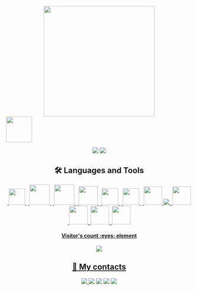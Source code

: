 <div id="header" align="center">
  <img src="https://media.giphy.com/media/ZeFG00TVXs54Pw4c8e/giphy.gif" width="300"/>
</div>

<a href="https://github.com/Bekzattdev" >
<img height="70" src="https://readme-typing-svg.herokuapp.com?lines=Hi+I+am+Bekzat;I+am+Frontend+Developer&duration=2500&speed=20&colors=FFE15D,FF5733,33FF57,3357FF,FF33A6"/>
</a>

<div align="center" >

![](http://github-profile-summary-cards.vercel.app/api/cards/stats?username=Bekzattdev&theme=radical)
![](http://github-profile-summary-cards.vercel.app/api/cards/repos-per-language?username=Bekzattdev&theme=radical)

<div/>
  

## 🛠️ Languages and Tools
<p align="center">
    <a href="https://code.visualstudio.com/" target="_blank">&nbsp<img  width="44px"src="https://i.ibb.co/z65rXyV/vs-code.png"/>&nbsp</a>
    <a href="https://developer.mozilla.org/en-US/docs/Web/JavaScript" target="_blank">&nbsp<img src="https://techstack-generator.vercel.app/js-icon.svg" width="55"/>&nbsp<a/>
    <a href="https://www.typescriptlang.org/docs/handbook/react.html" target="_blank">&nbsp<img  src="https://techstack-generator.vercel.app/ts-icon.svg" width="55px"/>&nbsp</a> 
    <a href="https://www.typescriptlang.org/docs/handbook/react.html" target="_blank">&nbsp<img width="51px" src="https://techstack-generator.vercel.app/react-icon.svg" />&nbsp</a> 
    <a href="https://vitejs.dev/" target="_blank">&nbsp<img width="45px" src="https://i.ibb.co/5s7hH59/1.png"/>&nbsp</a>
    <a href="https://nextjs.org/" target="_blank">&nbsp<img  width="45px" src="https://i.ibb.co/0ymcg1H/259-oooo-plus-removebg-preview.png"/>&nbsp</a>
    <a href="https://pug.org/" target="_blank">&nbsp<img width="50px" src="https://skillicons.dev/icons?i=pug"nbsp</a>  
    <a href="https://git-scm.com/" target="_blank"> <img src="https://img.icons8.com/color/48/000000/git.png"/> </a> 
    <a href="https://www.postgresql.org/" target="_blank">&nbsp<img width="50px" src="https://skillicons.dev/icons?i=postgres"nbsp</a> 
    <a href="https://supabase.com/" target="_blank">&nbsp<img width="50px" src="https://skillicons.dev/icons?i=supabase"nbsp</a> 
    <a href="https://svelte.dev/" target="_blank">&nbsp<img width="50px" src="https://skillicons.dev/icons?i=svelte"nbsp</a> 
    <a href="https://grafana.com/" target="_blank">&nbsp<img width="50px" src="https://skillicons.dev/icons?i=grafana"nbsp</a> 
</p>

<h4 align="center">Visitor's count :eyes: element</h4>
<!-- <p align="center"><img src="https://profile-counter.glitch.me/{Bekzattdev}/count.svg" alt="Bekzattdev :: Visitor's Count" /></p> -->
 
<p align="center">
  <img src="https://capsule-render.vercel.app/api?type=waving&color=gradient&height=65&section=footer"/>
</p>

## 🔖 My contacts

<div alight="center" class="contacts">
  <a href="https://www.linkedin.com/in/bekzat-cholponov-25b238338"><img src="https://img.shields.io/badge/-LinkedIn-090909?style=for-the-badge&logo=linkedin&logoColor=0A66C2"</a>
  <a href="https://wa.me/996222656423"><img src="https://img.shields.io/badge/-WhatsApp-090909?style=for-the-badge&logo=WhatsApp&logoColor=4ECB5A"></a>
  <a href="https://t.me/Bekzat_0101"><img src="https://img.shields.io/badge/-Telegram-090909?style=for-the-badge&logo=telegram&logoColor=27A0D9"></a>
  <a href="https://www.instagram.com/Bekzattdev"><img src="https://img.shields.io/badge/-Instagram-090909?style=for-the-badge&logo=instagram&logoColor=B4068E"></a>
  <a href="https://youtube.com/@ExqBar?si=ABxPCBSmRIPMItjR"><img src="https://img.shields.io/badge/-YouTube-090909?style=for-the-badge&logo=YouTube&logoColor=FF0000"></a>
</div>
